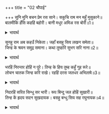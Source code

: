 +++
title = "02 चौपाई"

+++
सुनि मुनि बचन प्रेम रस साने। सकुचि राम मन महुँ मुसुकाने॥  
बालमीकि हँसि कहहिं बहोरी। बानी मधुर अमिअ रस बोरी॥1॥  

<details><summary>भावार्थ</summary>

मुनि के प्रेमरस से सने हुए वचन सुनकर श्री रामचन्द्रजी रहस्य खुल जाने के डर से सकुचाकर मन में मुस्कुराए। वाल्मीकिजी हँसकर फिर अमृत रस में डुबोई हुई मीठी वाणी बोले-॥1॥  
</details>

सुनहु राम अब कहउँ निकेता। जहाँ बसहु सिय लखन समेता॥  
जिन्ह के श्रवन समुद्र समाना। कथा तुम्हारि सुभग सरि नाना॥2॥  

<details><summary>भावार्थ</summary>

हे रामजी! सुनिए, अब मैं वे स्थान बताता हूँ, जहाँ आप, सीताजी और लक्ष्मणजी समेत निवास कीजिए। जिनके कान समुद्र की भाँति आपकी सुन्दर कथा रूपी अनेक सुन्दर नदियों से-॥2॥  
</details>

भरहिं निरन्तर होहिं न पूरे। तिन्ह के हिय तुम्ह कहुँ गुह रूरे॥  
लोचन चातक जिन्ह करि राखे। रहहिं दरस जलधर अभिलाषे॥3॥  

<details><summary>भावार्थ</summary>

निरन्तर भरते रहते हैं, परन्तु कभी पूरे (तृप्त) नहीं होते, उनके हृदय आपके लिए सुन्दर घर हैं और जिन्होन्ने अपने नेत्रों को चातक बना रखा है, जो आपके दर्शन रूपी मेघ के लिए सदा लालायित रहते हैं,॥3॥  
</details>

निदरहिं सरित सिन्धु सर भारी। रूप बिन्दु जल होहिं सुखारी॥  
तिन्ह कें हृदय सदन सुखदायक। बसहु बन्धु सिय सह रघुनायक॥4॥  

<details><summary>भावार्थ</summary>

तथा जो भारी-भारी नदियों, समुद्रों और झीलों का निरादर करते हैं और आपके सौन्दर्य (रूपी मेघ) की एक बूँद जल से सुखी हो जाते हैं (अर्थात आपके दिव्य सच्चिदानन्दमय स्वरूप के किसी एक अङ्ग की जरा सी भी झाँकी के सामने स्थूल, सूक्ष्म और कारण तीनों जगत के अर्थात पृथ्वी, स्वर्ग और ब्रह्मलोक तक के सौन्दर्य का तिरस्कार करते हैं), हे रघुनाथजी! उन लोगों के हृदय रूपी सुखदायी भवनों में आप भाई लक्ष्मणजी और सीताजी सहित निवास कीजिए॥4॥  
</details>

